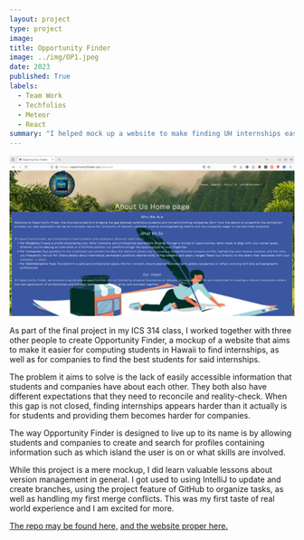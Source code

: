 ```yaml
---
layout: project
type: project
image: 
title: Opportunity Finder
image: ../img/OP1.jpeg
date: 2023
published: True
labels:
  - Team Work
  - Techfolios
  - Meteor
  - React
summary: "I helped mock up a website to make finding UH internships easier, whether for students or employees."
---
```

<img width="700px" class="rounded float-start pe-4" src="/img/opfinderscreenshot1.png">

As part of the final project in my ICS 314 class, I worked together with three other people to create Opportunity Finder, a mockup of a website that aims to make it easier for computing students in Hawaii to find internships, as well as for companies to find the best students for said internships. 

The problem it aims to solve is the lack of easily accessible information that students and companies have about each other. They both also have different expectations that they need to reconcile and reality-check. When this gap is not closed, finding internships appears harder than it actually is for students and providing them becomes harder for companies.

The way Opportunity Finder is designed to live up to its name is by allowing students and companies to create and search for profiles containing information such as which island the user is on or what skills are involved.

While this project is a mere mockup, I did learn valuable lessons about version management in general. I got used to using IntelliJ to update and create branches, using the project feature of GitHub to organize tasks, as well as handling my first merge conflicts. This was my first taste of real world experience and I am excited for more.

[The repo may be found here,](https://opportunity-finder.github.io/) [and the website proper here.](https://opportunityfinder.xyz)
